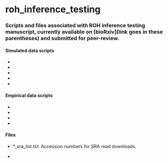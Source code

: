 # roh_inference_testing

### Scripts and files associated with ROH inference testing manuscript, currently available on [bioRxiv](link goes in these parentheses) and submitted for peer-review.

#### Simulated data scripts
* 

* 

* 

* 

* 

#### Empirical data scripts
* 

* 

* 

* 


#### Files
* \*_sra_list.txt: Accession numbers for SRA read downloads.

* 
